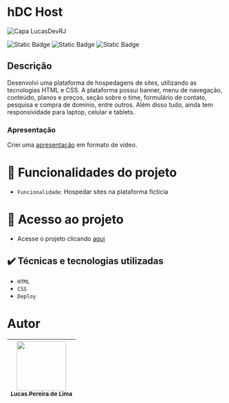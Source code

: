 # hDC Host
![Capa LucasDevRJ](https://github.com/user-attachments/assets/b018c4ad-df19-400b-b16a-c88e23059dea)

![Static Badge](https://img.shields.io/badge/LucasDevRJ%20-%20Desenvolvedor?style=for-the-badge&label=Desenvolvedor)
![Static Badge](https://img.shields.io/badge/Finalizado%20-%20Autoral?style=for-the-badge&label=Status)
![Static Badge](https://img.shields.io/badge/08/2025%20-%2011/2024?style=for-the-badge&label=Data)

## Descrição
Desenvolvi uma plataforma de hospedagens de sites, utilizando as tecnologias HTML e CSS. A plataforma possui banner, menu de navegação, conteúdo, planos e preços, seção sobre o time, formulário de contato, pesquisa e compra de domínio, entre outros. Além disso tudo, ainda tem responsividade para laptop, celular e tablets.

### Apresentação

Criei uma [apresentação](https://www.linkedin.com/posts/lucas-pereira-de-lima-programador_desenvolvimento-html-css-activity-7370438445669793792-Z1xi?utm_source=share&utm_medium=member_desktop&rcm=ACoAADjMmpUB-y8JfOCMAryu6CQAVCn5DDjE31Y) em formato de vídeo.
# :hammer: Funcionalidades do projeto

- `Funcionalidade`: Hospedar sites na plataforma ficticia

# 📁 Acesso ao projeto

* Acesse o projeto clicando <a href="https://lucasdevrj.github.io/hdc_host/">aqui</a>

## ✔️ Técnicas e tecnologias utilizadas

- ``HTML``
- ``CSS``
- ``Deploy``

# Autor

| [<img loading="lazy" src="https://avatars.githubusercontent.com/u/95040236?v=4" width=115><br><sub>Lucas Pereira de Lima</sub>](https://github.com/LucasDevRJ) |
| :---: |
